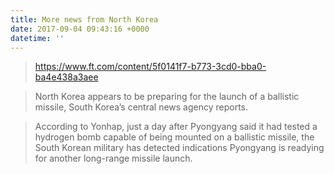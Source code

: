 ```yaml
---
title: More news from North Korea
date: 2017-09-04 09:43:16 +0000
datetime: ''
---
```

> https://www.ft.com/content/5f0141f7-b773-3cd0-bba0-ba4e438a3aee

> North Korea appears to be preparing for the launch of a ballistic missile, South Korea’s central news agency reports.

> According to Yonhap, just a day after Pyongyang said it had tested a hydrogen bomb capable of being mounted on a ballistic missile, the South Korean military has detected indications Pyongyang is readying for another long-range missile launch.
